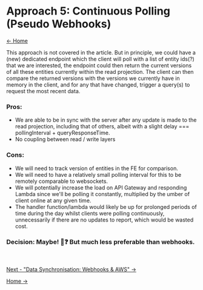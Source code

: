 # Approach 5: Continuous Polling (Pseudo Webhooks)

[<- Home](/README.md)

This approach is not covered in the article. But in principle, we could have a (new) dedicated endpoint which the client will poll with a list of entity ids(?) that we are interested, the endpoint could then return the current versions of all these entities currently within the read projection.
The client can then compare the returned versions with the versions we currently have in memory in the client, and for any that have changed, trigger a query(s) to request the most recent data.

### **Pros**:

- We are able to be in sync with the server after any update is made to the read projection, including that of others, albeit with a slight delay === pollingInterval + queryResponseTime.
- No coupling between read / write layers

### **Cons**:

- We will need to track version of entities in the FE for comparison.
- We will need to have a relatively small polling interval for this to be remotely comparable to websockets.
- We will potentially increase the load on API Gateway and responding Lambda since we'll be polling it constantly, multiplied by the umber of client online at any given time.
- The handler function/lambda would likely be up for prolonged periods of time during the day whilst clients were polling continuously, unnecessarily if there are no updates to report, which would be wasted cost.

### **Decision**: Maybe! 🤔❓ But much less preferable than webhooks.

<br />

[Next - "Data Synchronisation: Webhooks & AWS" ->](../3.WebhooksAndAWS.md)

[Home ->](/README.md)
